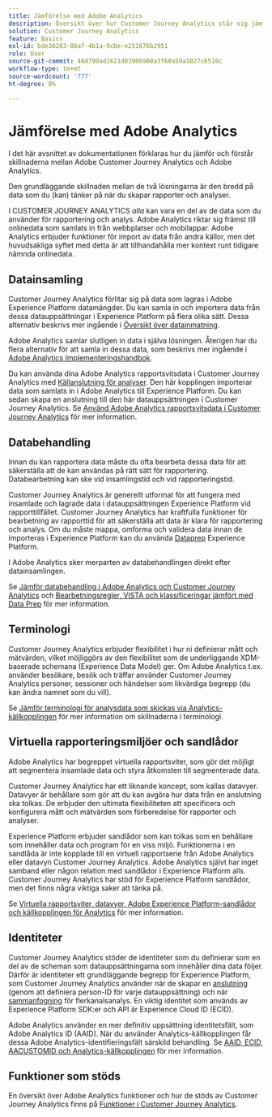 ```yaml
---
title: Jämförelse med Adobe Analytics
description: Översikt över hur Customer Journey Analytics står sig jämfört med Adobe Analytics.
solution: Customer Journey Analytics
feature: Basics
exl-id: bde36283-86af-4b1a-9cbe-e251676b2951
role: User
source-git-commit: 46d799ad2621d83906908a3f60a59a1027c6518c
workflow-type: tm+mt
source-wordcount: '777'
ht-degree: 0%

---
```


# Jämförelse med Adobe Analytics

I det här avsnittet av dokumentationen förklaras hur du jämför och förstår skillnaderna mellan Adobe Customer Journey Analytics och Adobe Analytics.

Den grundläggande skillnaden mellan de två lösningarna är den bredd på data som du (kan) tänker på när du skapar rapporter och analyser.

I CUSTOMER JOURNEY ANALYTICS *alla* kan vara en del av de data som du använder för rapportering och analys. Adobe Analytics riktar sig främst till onlinedata som samlats in från webbplatser och mobilappar. Adobe Analytics erbjuder funktioner för import av data från andra källor, men det huvudsakliga syftet med detta är att tillhandahålla mer kontext runt tidigare nämnda onlinedata.

## Datainsamling

Customer Journey Analytics förlitar sig på data som lagras i Adobe Experience Platform datamängder. Du kan samla in och importera data från dessa datauppsättningar i Experience Platform på flera olika sätt. Dessa alternativ beskrivs mer ingående i [Översikt över datainmatning](https://experienceleague.adobe.com/docs/analytics-platform/using/cja-data-ingestion/data-ingestion.html).

Adobe Analytics samlar slutligen in data i själva lösningen. Återigen har du flera alternativ för att samla in dessa data, som beskrivs mer ingående i [Adobe Analytics Implementeringshandbok](https://experienceleague.adobe.com/docs/analytics/implementation/home.html).

Du kan använda dina Adobe Analytics rapportsvitsdata i Customer Journey Analytics med [Källanslutning för analyser](https://experienceleague.adobe.com/docs/experience-platform/sources/ui-tutorials/create/adobe-applications/analytics.html). Den här kopplingen importerar data som samlats in i Adobe Analytics till Experience Platform. Du kan sedan skapa en anslutning till den här datauppsättningen i Customer Journey Analytics. Se [Använd Adobe Analytics rapportsvitsdata i Customer Journey Analytics](https://experienceleague.adobe.com/docs/analytics-platform/using/compare-aa-cja/cja-aa-comparison/aa-data-in-cja.html) för mer information.


## Databehandling

Innan du kan rapportera data måste du ofta bearbeta dessa data för att säkerställa att de kan användas på rätt sätt för rapportering. Databearbetning kan ske vid insamlingstid och vid rapporteringstid.

Customer Journey Analytics är generellt utformat för att fungera med insamlade och lagrade data i datauppsättningen Experience Platform vid rapporttillfället. Customer Journey Analytics har kraftfulla funktioner för bearbetning av rapporttid för att säkerställa att data är klara för rapportering och analys. Om du måste mappa, omforma och validera data innan de importeras i Experience Platform kan du använda [Dataprep](https://experienceleague.adobe.com/docs/experience-platform/data-prep/home.html) Experience Platform.

I Adobe Analytics sker merparten av databehandlingen direkt efter datainsamlingen.

Se [Jämför databehandling i Adobe Analytics och Customer Journey Analytics](data-processing-comparisons.md) och [Bearbetningsregler, VISTA och klassificeringar jämfört med Data Prep](https://experienceleague.adobe.com/docs/analytics-platform/using/compare-aa-cja/cja-aa-comparison/pr-vista-dataprep.html) för mer information.


## Terminologi

Customer Journey Analytics erbjuder flexibilitet i hur ni definierar mått och mätvärden, vilket möjliggörs av den flexibilitet som de underliggande XDM-baserade schemana (Experience Data Model) ger. Om Adobe Analytics t.ex. använder besökare, besök och träffar använder Customer Journey Analytics personer, sessioner och händelser som likvärdiga begrepp (du kan ändra namnet som du vill).

Se [Jämför terminologi för analysdata som skickas via Analytics-källkopplingen](https://experienceleague.adobe.com/docs/analytics-platform/using/compare-aa-cja/cja-aa-comparison/terminology.html) för mer information om skillnaderna i terminologi.


## Virtuella rapporteringsmiljöer och sandlådor

Adobe Analytics har begreppet virtuella rapportsviter, som gör det möjligt att segmentera insamlade data och styra åtkomsten till segmenterade data.

Customer Journey Analytics har ett liknande koncept, som kallas datavyer. Datavyer är behållare som gör att du kan avgöra hur data från en anslutning ska tolkas. De erbjuder den ultimata flexibiliteten att specificera och konfigurera mått och mätvärden som förberedelse för rapporter och analyser.

Experience Platform erbjuder sandlådor som kan tolkas som en behållare som innehåller data och program för en viss miljö. Funktionerna i en sandlåda är inte kopplade till en virtuell rapportserie från Adobe Analytics eller datavyn Customer Journey Analytics. Adobe Analytics självt har inget samband eller någon relation med sandlådor i Experience Platform alls. Customer Journey Analytics har stöd för Experience Platform sandlådor, men det finns några viktiga saker att tänka på.

Se [Virtuella rapportsviter, datavyer, Adobe Experience Platform-sandlådor och källkopplingen för Analytics](https://experienceleague.adobe.com/docs/analytics-platform/using/compare-aa-cja/cja-aa-comparison/vrs-dataview-sandbox-adc.html) för mer information.


## Identiteter

Customer Journey Analytics stöder de identiteter som du definierar som en del av de scheman som datauppsättningarna som innehåller dina data följer. Därför är identiteter ett grundläggande begrepp för Experience Platform, som Customer Journey Analytics använder när de skapar en [anslutning](../../connections/overview.md) (genom att definiera person-ID för varje datauppsättning) och när [sammanfogning](../../stitching/overview.md) för flerkanalsanalys. En viktig identitet som används av Experience Platform SDK:er och API är Experience Cloud ID (ECID).

Adobe Analytics använder en mer definitiv uppsättning identitetsfält, som Adobe Analytics ID (AAID). När du använder Analytics-källkopplingen får dessa Adobe Analytics-identifieringsfält särskild behandling. Se [AAID, ECID, AACUSTOMID och Analytics-källkopplingen](https://experienceleague.adobe.com/docs/analytics-platform/using/compare-aa-cja/cja-aa-comparison/aaid-ecid-adc.html) för mer information.


## Funktioner som stöds

En översikt över Adobe Analytics funktioner och hur de stöds av Customer Journey Analytics finns på [Funktioner i Customer Journey Analytics](https://experienceleague.adobe.com/docs/analytics-platform/using/compare-aa-cja/cja-aa-comparison/cja-aa.html).
